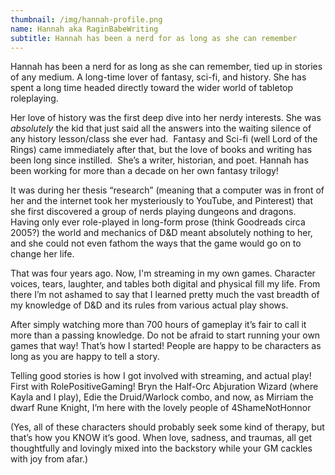 ```yaml
---
thumbnail: /img/hannah-profile.png
name: Hannah aka RaginBabeWriting
subtitle: Hannah has been a nerd for as long as she can remember
---
```

Hannah has been a nerd for as long as she can remember, tied up in stories of any medium. A long-time lover of fantasy, sci-fi, and history. She has spent a long time headed directly toward the wider world of tabletop roleplaying.  

Her love of history was the first deep dive into her nerdy interests. She was *absolutely* the kid that just said all the answers into the waiting silence of any history lesson/class she ever had.  Fantasy and Sci-fi (well Lord of the Rings) came immediately after that, but the love of books and writing has been long since instilled.  She’s a writer, historian, and poet. Hannah has been working for more than a decade on her own fantasy trilogy! 

It was during her thesis “research” (meaning that a computer was in front of her and the internet took her mysteriously to YouTube, and Pinterest) that she first discovered a group of nerds playing dungeons and dragons.  Having only ever role-played in long-form prose (think Goodreads circa 2005?) the world and mechanics of D&D meant absolutely nothing to her, and she could not even fathom the ways that the game would go on to change her life.

That was four years ago. Now, I'm streaming in my own games. Character voices, tears, laughter, and tables both digital and physical fill my life. From there I’m not ashamed to say that I learned pretty much the vast breadth of my knowledge of D&D and its rules from various actual play shows.

After simply watching more than 700 hours of gameplay it’s fair to call it more than a passing knowledge. Do not be afraid to start running your own games that way! That’s how I started! People are happy to be characters as long as you are happy to tell a story.

Telling good stories is how I got involved with streaming, and actual play! First with RolePositiveGaming! Bryn the Half-Orc Abjuration Wizard (where Kayla and I play), Edie the Druid/Warlock combo, and now, as Mirriam the dwarf Rune Knight, I’m here with the lovely people of 4ShameNotHonnor

(Yes, all of these characters should probably seek some kind of therapy, but that’s how you KNOW it’s good. When love, sadness, and traumas, all get thoughtfully and lovingly mixed into the backstory while your GM cackles with joy from afar.) 
